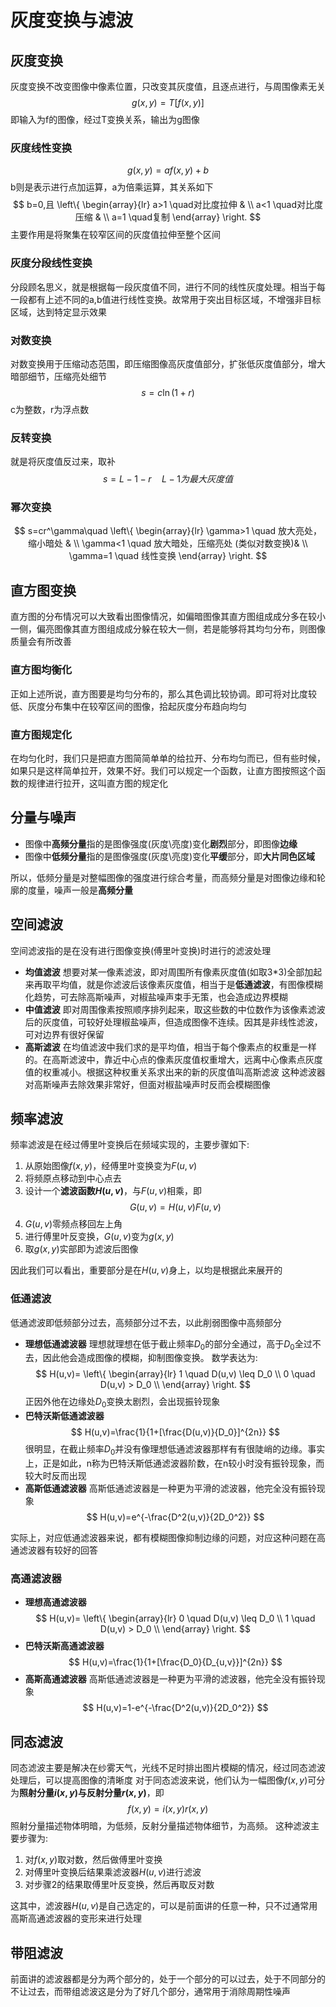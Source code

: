 # 灰度变换与滤波
## 灰度变换
灰度变换不改变图像中像素位置，只改变其灰度值，且逐点进行，与周围像素无关
$$
g(x,y)=T[f(x,y)]
$$
即输入为f的图像，经过T变换关系，输出为g图像
### 灰度线性变换
$$
g(x,y)=af(x,y)+b
$$
b则是表示进行点加运算，a为倍乘运算，其关系如下
$$
b=0,且
\left\{  
             \begin{array}{lr}  
            a>1 \quad对比度拉伸 &  \\  
            a<1 \quad对比度压缩 & \\
            a=1 \quad复制 
             \end{array}  
\right.  
$$
主要作用是将聚集在较窄区间的灰度值拉伸至整个区间
### 灰度分段线性变换
分段顾名思义，就是根据每一段灰度值不同，进行不同的线性灰度处理。相当于每一段都有上述不同的a,b值进行线性变换。故常用于突出目标区域，不增强非目标区域，达到特定显示效果
### 对数变换
对数变换用于压缩动态范围，即压缩图像高灰度值部分，扩张低灰度值部分，增大暗部细节，压缩亮处细节
$$
s=c\ln(1+r)
$$
c为整数，r为浮点数
### 反转变换
就是将灰度值反过来，取补
$$
s=L-1-r\quad L-1为最大灰度值
$$
### 幂次变换
$$
s=cr^\gamma\quad
\left\{  
             \begin{array}{lr}  
            \gamma>1 \quad 放大亮处，缩小暗处 &  \\  
            \gamma<1 \quad 放大暗处，压缩亮处 (类似对数变换)& \\
            \gamma=1 \quad 线性变换 
             \end{array}  
\right.  
$$
## 直方图变换
直方图的分布情况可以大致看出图像情况，如偏暗图像其直方图组成成分多在较小一侧，偏亮图像其直方图组成成分躲在较大一侧，若是能够将其均匀分布，则图像质量会有所改善
### 直方图均衡化
正如上述所说，直方图要是均匀分布的，那么其色调比较协调。即可将对比度较低、灰度分布集中在较窄区间的图像，拾起灰度分布趋向均匀
### 直方图规定化
在均匀化时，我们只是把直方图简简单单的给拉开、分布均匀而已，但有些时候，如果只是这样简单拉开，效果不好。我们可以规定一个函数，让直方图按照这个函数的规律进行拉开，这叫直方图的规定化
## 分量与噪声
* 图像中**高频分量**指的是图像强度(灰度\亮度)变化**剧烈**部分，即图像**边缘**
* 图像中**低频分量**指的是图像强度(灰度\亮度)变化**平缓**部分，即**大片同色区域**

所以，低频分量是对整幅图像的强度进行综合考量，而高频分量是对图像边缘和轮廓的度量，噪声一般是**高频分量**
## 空间滤波
空间滤波指的是在没有进行图像变换(傅里叶变换)时进行的滤波处理
* **均值滤波**
想要对某一像素滤波，即对周围所有像素灰度值(如取3*3)全部加起来再取平均值，就是你滤波后该像素灰度值，相当于是**低通滤波**，有图像模糊化趋势，可去除高斯噪声，对椒盐噪声束手无策，也会造成边界模糊
* **中值滤波**
即对周围像素按照顺序排列起来，取这些数的中位数作为该像素滤波后的灰度值，可较好处理椒盐噪声，但造成图像不连续。因其是非线性滤波，可对边界有很好保留
* **高斯滤波**
在均值滤波中我们求的是平均值，相当于每个像素点的权重是一样的。在高斯滤波中，靠近中心点的像素灰度值权重增大，远离中心像素点灰度值的权重减小。根据这种权重关系求出来的新的灰度值叫高斯滤波
这种滤波器对高斯噪声去除效果非常好，但面对椒盐噪声时反而会模糊图像
## 频率滤波
频率滤波是在经过傅里叶变换后在频域实现的，主要步骤如下:
1. 从原始图像$f(x,y)$，经傅里叶变换变为$F(u,v)$
2. 将频原点移动到中心点去
3. 设计一个**滤波函数$H(u,v)$**，与$F(u,v)$相乘，即
   $$G(u,v)=H(u,v)F(u,v)$$
4. $G(u,v)$零频点移回左上角
5. 进行傅里叶反变换，$G(u,v)$变为$g(x,y)$
6. 取$g(x,y)$实部即为滤波后图像

因此我们可以看出，重要部分是在$H(u,v)$身上，以均是根据此来展开的
### 低通滤波
低通滤波即低频部分过去，高频部分过不去，以此削弱图像中高频部分
* **理想低通滤波器**
  理想就理想在低于截止频率$D_0$的部分全通过，高于$D_0$全过不去，因此他会造成图像的模糊，抑制图像变换。
  数学表达为:
  $$
  H(u,v)=
    \left\{  
             \begin{array}{lr}  
            1 \quad D(u,v) \leq D_0  \\  
            0 \quad D(u,v) > D_0  \\
             \end{array}  
    \right.  
  $$
  正因外他在边缘处$D_0$变换太剧烈，会出现振铃现象
* **巴特沃斯低通滤波器**
  $$
    H(u,v)=\frac{1}{1+[\frac{D(u,v)}{D_0}]^{2n}}
  $$
  很明显，在截止频率$D_0$并没有像理想低通滤波器那样有有很陡峭的边缘。事实上，正是如此，n称为巴特沃斯低通滤波器阶数，在n较小时没有振铃现象，而较大时反而出现
* **高斯低通滤波器**
  高斯低通滤波器是一种更为平滑的滤波器，他完全没有振铃现象
  $$
    H(u,v)=e^{-\frac{D^2(u,v)}{2D_0^2}}
  $$

实际上，对应低通滤波器来说，都有模糊图像抑制边缘的问题，对应这种问题在高通滤波器有较好的回答
### 高通滤波器
* **理想高通滤波器**
  $$
  H(u,v)=
    \left\{  
             \begin{array}{lr}  
            0 \quad D(u,v) \leq D_0  \\  
            1 \quad D(u,v) > D_0  \\
             \end{array}  
    \right.  
  $$
* **巴特沃斯高通滤波器**
  $$
    H(u,v)=\frac{1}{1+[\frac{D_0}{D_{u,v}}]^{2n}}
  $$
* **高斯高通滤波器**
  高斯低通滤波器是一种更为平滑的滤波器，他完全没有振铃现象
  $$
    H(u,v)=1-e^{-\frac{D^2(u,v)}{2D_0^2}}
  $$
## 同态滤波
同态滤波主要是解决在纱雾天气，光线不足时排出图片模糊的情况，经过同态滤波处理后，可以提高图像的清晰度
对于同态滤波来说，他们认为一幅图像$f(x,y)$可分为**照射分量$i(x,y)$与反射分量$r(x,y)$**，即
$$
f(x,y)=i(x,y)r(x,y)
$$
照射分量描述物体明暗，为低频，反射分量描述物体细节，为高频。
这种滤波主要步骤为:
1. 对$f(x,y)$取对数，然后做傅里叶变换
2. 对傅里叶变换后结果乘滤波器$H(u,v)$进行滤波
3. 对步骤2的结果取傅里叶反变换，然后再取反对数

这其中，滤波器$H(u,v)$是自己选定的，可以是前面讲的任意一种，只不过通常用高斯高通滤波器的变形来进行处理
## 带阻滤波
前面讲的滤波器都是分为两个部分的，处于一个部分的可以过去，处于不同部分的不让过去，而带组滤波这是分为了好几个部分，通常用于消除周期性噪声